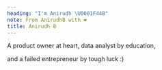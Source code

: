 ```yaml
---
heading: "I'm Anirudh \U0001F44B"
note: From AnirudhB with ❤️
title: Anirudh B
---
```

A product owner at heart, data analyst by education,

and a failed entrepreneur by tough luck :)

<!-- Arush Somani>
#Arushi Somani
## Arushi Somani
### Arushi Somani -->
